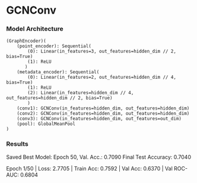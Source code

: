 # GCNConv

### Model Architecture

    (GraphEncoder)( 
        (point_encoder): Sequential(  
            (0): Linear(in_features=3, out_features=hidden_dim // 2, bias=True)  
            (1): ReLU  
           )  
        (metadata_encoder): Sequential(  
            (0): Linear(in_features=2, out_features=hidden_dim // 4, bias=True)  
            (1): ReLU  
            (2): Linear(in_features=hidden_dim // 4, out_features=hidden_dim // 2, bias=True)  
            )  
        (conv1): GCNConv(in_features=hidden_dim, out_features=hidden_dim)  
        (conv2): GCNConv(in_features=hidden_dim, out_features=hidden_dim)  
        (conv3): GCNConv(in_features=hidden_dim, out_features=out_dim)  
        (pool): GlobalMeanPool  
    )


### Results

Saved Best Model: Epoch 50, Val. Acc.: 0.7090
Final Test Accuracy: 0.7040

Epoch 1/50 | Loss: 2.7705 | Train Acc: 0.7592 | Val Acc: 0.6370 | Val ROC-AUC: 0.6804
